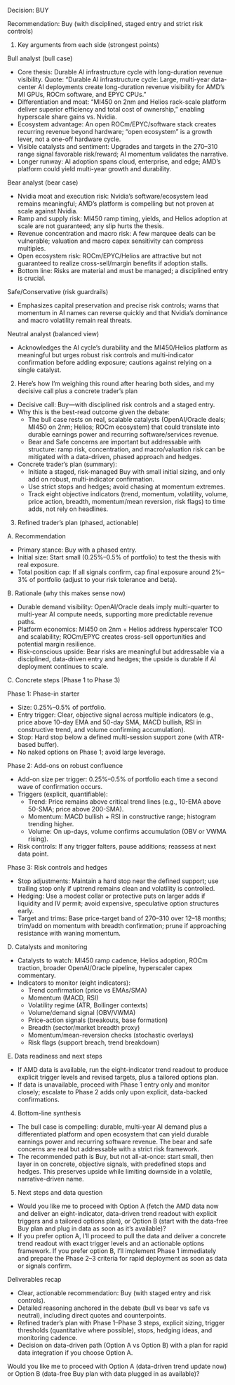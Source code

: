 Decision: BUY

Recommendation: Buy (with disciplined, staged entry and strict risk controls)

1) Key arguments from each side (strongest points)

Bull analyst (bull case)
- Core thesis: Durable AI infrastructure cycle with long-duration revenue visibility. Quote: “Durable AI infrastructure cycle: Large, multi-year data-center AI deployments create long-duration revenue visibility for AMD’s MI GPUs, ROCm software, and EPYC CPUs.”
- Differentiation and moat: “MI450 on 2nm and Helios rack-scale platform deliver superior efficiency and total cost of ownership,” enabling hyperscale share gains vs. Nvidia.
- Ecosystem advantage: An open ROCm/EPYC/software stack creates recurring revenue beyond hardware; “open ecosystem” is a growth lever, not a one-off hardware cycle.
- Visible catalysts and sentiment: Upgrades and targets in the 270–310 range signal favorable risk/reward; AI momentum validates the narrative.
- Longer runway: AI adoption spans cloud, enterprise, and edge; AMD’s platform could yield multi-year growth and durability.

Bear analyst (bear case)
- Nvidia moat and execution risk: Nvidia’s software/ecosystem lead remains meaningful; AMD’s platform is compelling but not proven at scale against Nvidia.
- Ramp and supply risk: MI450 ramp timing, yields, and Helios adoption at scale are not guaranteed; any slip hurts the thesis.
- Revenue concentration and macro risk: A few marquee deals can be vulnerable; valuation and macro capex sensitivity can compress multiples.
- Open ecosystem risk: ROCm/EPYC/Helios are attractive but not guaranteed to realize cross-sell/margin benefits if adoption stalls.
- Bottom line: Risks are material and must be managed; a disciplined entry is crucial.

Safe/Conservative (risk guardrails)
- Emphasizes capital preservation and precise risk controls; warns that momentum in AI names can reverse quickly and that Nvidia’s dominance and macro volatility remain real threats.

Neutral analyst (balanced view)
- Acknowledges the AI cycle’s durability and the MI450/Helios platform as meaningful but urges robust risk controls and multi-indicator confirmation before adding exposure; cautions against relying on a single catalyst.

2) Here’s how I’m weighing this round after hearing both sides, and my decisive call plus a concrete trader’s plan

- Decisive call: Buy—with disciplined risk controls and a staged entry.
- Why this is the best-read outcome given the debate:
  - The bull case rests on real, scalable catalysts (OpenAI/Oracle deals; MI450 on 2nm; Helios; ROCm ecosystem) that could translate into durable earnings power and recurring software/services revenue.
  - Bear and Safe concerns are important but addressable with structure: ramp risk, concentration, and macro/valuation risk can be mitigated with a data-driven, phased approach and hedges.
- Concrete trader’s plan (summary):
  - Initiate a staged, risk-managed Buy with small initial sizing, and only add on robust, multi-indicator confirmation.
  - Use strict stops and hedges; avoid chasing at momentum extremes.
  - Track eight objective indicators (trend, momentum, volatility, volume, price action, breadth, momentum/mean reversion, risk flags) to time adds, not rely on headlines.

3) Refined trader’s plan (phased, actionable)

A. Recommendation
- Primary stance: Buy with a phased entry.
- Initial size: Start small (0.25%–0.5% of portfolio) to test the thesis with real exposure.
- Total position cap: If all signals confirm, cap final exposure around 2%–3% of portfolio (adjust to your risk tolerance and beta).

B. Rationale (why this makes sense now)
- Durable demand visibility: OpenAI/Oracle deals imply multi-quarter to multi-year AI compute needs, supporting more predictable revenue paths.
- Platform economics: MI450 on 2nm + Helios address hyperscaler TCO and scalability; ROCm/EPYC creates cross-sell opportunities and potential margin resilience.
- Risk-conscious upside: Bear risks are meaningful but addressable via a disciplined, data-driven entry and hedges; the upside is durable if AI deployment continues to scale.

C. Concrete steps (Phase 1 to Phase 3)

Phase 1: Phase-in starter
- Size: 0.25%–0.5% of portfolio.
- Entry trigger: Clear, objective signal across multiple indicators (e.g., price above 10-day EMA and 50-day SMA, MACD bullish, RSI in constructive trend, and volume confirming accumulation).
- Stop: Hard stop below a defined multi-session support zone (with ATR-based buffer).
- No naked options on Phase 1; avoid large leverage.

Phase 2: Add-ons on robust confluence
- Add-on size per trigger: 0.25%–0.5% of portfolio each time a second wave of confirmation occurs.
- Triggers (explicit, quantifiable):
  - Trend: Price remains above critical trend lines (e.g., 10-EMA above 50-SMA; price above 200-SMA).
  - Momentum: MACD bullish + RSI in constructive range; histogram trending higher.
  - Volume: On up-days, volume confirms accumulation (OBV or VWMA rising).
- Risk controls: If any trigger falters, pause additions; reassess at next data point.

Phase 3: Risk controls and hedges
- Stop adjustments: Maintain a hard stop near the defined support; use trailing stop only if uptrend remains clean and volatility is controlled.
- Hedging: Use a modest collar or protective puts on larger adds if liquidity and IV permit; avoid expensive, speculative option structures early.
- Target and trims: Base price-target band of 270–310 over 12–18 months; trim/add on momentum with breadth confirmation; prune if approaching resistance with waning momentum.

D. Catalysts and monitoring
- Catalysts to watch: MI450 ramp cadence, Helios adoption, ROCm traction, broader OpenAI/Oracle pipeline, hyperscaler capex commentary.
- Indicators to monitor (eight indicators): 
  - Trend confirmation (price vs EMAs/SMA)
  - Momentum (MACD, RSI)
  - Volatility regime (ATR, Bollinger contexts)
  - Volume/demand signal (OBV/VWMA)
  - Price-action signals (breakouts, base formation)
  - Breadth (sector/market breadth proxy)
  - Momentum/mean-reversion checks (stochastic overlays)
  - Risk flags (support breach, trend breakdown)

E. Data readiness and next steps
- If AMD data is available, run the eight-indicator trend readout to produce explicit trigger levels and revised targets, plus a tailored options plan.
- If data is unavailable, proceed with Phase 1 entry only and monitor closely; escalate to Phase 2 adds only upon explicit, data-backed confirmations.

4) Bottom-line synthesis

- The bull case is compelling: durable, multi-year AI demand plus a differentiated platform and open ecosystem that can yield durable earnings power and recurring software revenue. The bear and safe concerns are real but addressable with a strict risk framework.
- The recommended path is Buy, but not all-at-once: start small, then layer in on concrete, objective signals, with predefined stops and hedges. This preserves upside while limiting downside in a volatile, narrative-driven name.

5) Next steps and data question

- Would you like me to proceed with Option A (fetch the AMD data now and deliver an eight-indicator, data-driven trend readout with explicit triggers and a tailored options plan), or Option B (start with the data-free Buy plan and plug in data as soon as it’s available)?
- If you prefer option A, I’ll proceed to pull the data and deliver a concrete trend readout with exact trigger levels and an actionable options framework. If you prefer option B, I’ll implement Phase 1 immediately and prepare the Phase 2–3 criteria for rapid deployment as soon as data or signals confirm.

Deliverables recap
- Clear, actionable recommendation: Buy (with staged entry and risk controls).
- Detailed reasoning anchored in the debate (bull vs bear vs safe vs neutral), including direct quotes and counterpoints.
- Refined trader’s plan with Phase 1–Phase 3 steps, explicit sizing, trigger thresholds (quantitative where possible), stops, hedging ideas, and monitoring cadence.
- Decision on data-driven path (Option A vs Option B) with a plan for rapid data integration if you choose Option A.

Would you like me to proceed with Option A (data-driven trend update now) or Option B (data-free Buy plan with data plugged in as available)?